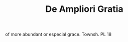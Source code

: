 ---
title: De Ampliori Gratia
letter: D
permalink: "/definitions/bld-de-ampliori-gratia.html"
body: of more abundant or especial grace. Townsh. PL 18
published_at: '2018-07-07'
source: Black's Law Dictionary 2nd Ed (1910)
layout: post
---